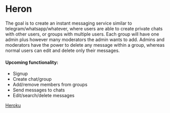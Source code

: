 # Heron
The goal is to create an instant messaging service similar to telegram/whatsapp/whatever, where users are able to create private chats with other users, or groups with multiple users. Each group will have one admin plus however many moderators the admin wants to add. Admins and moderators have the power to delete any message within a group, whereas normal users can edit and delete only their messages.

#### Upcoming functionality:

- Signup
- Create chat/group
- Add/remove members from groups
- Send messages to chats
- Edit/search/delete messages

[Heroku](https://tsoha-heron.herokuapp.com/)
